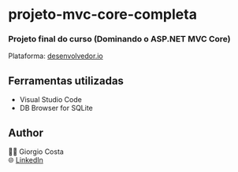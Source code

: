 # projeto-mvc-core-completa

### Projeto final do curso (Dominando o ASP.NET MVC Core)
Plataforma: [desenvolvedor.io](https://desenvolvedor.io/)

## Ferramentas utilizadas
- Visual Studio Code
- DB Browser for SQLite

## Author

:man_technologist: Giorgio Costa <br/>
:globe_with_meridians: [LinkedIn](https://www.linkedin.com/in/giorgiocost/)



